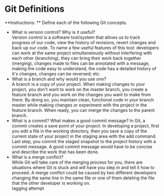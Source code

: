 # Git Definitions

**Instructions: ** Define each of the following Git concepts.

* What is version control?  Why is it useful?  
Version control is a software tool/system that allows us to track progress of our code, view the history of revisions, revert changes and back up our code. To name a few useful features of this tool: developers can work at the same project simultaneiously without interfering with each other (branching), they can bring their work back together (merging), changes made to files can be annotated with a message, making the code easy to understand, the code has a detailed history of it's changes, changes can be reversed; etc.
* What is a branch and why would you use one?  
A branch is a copy of your project. When making changes to your project, you don't want to work on the master branch, you create a feature branch and you work on the changes you want to make from there. By doing so, you maintain clean, functional code in your branch master while making changes or experiment with the project in the feature branch. When ready, you can merge the changes to the parent branch.
* What is a commit? What makes a good commit message?
In Git, a commit creates a save point of your project. In developing a project, first you edit a file in the working directory, then you save a copy of the current state of your project in the staging area with the add command. Last step, you commit the staged snapshot to the project history with a commit message. A good commit message would have to be concise and describe the work that has been done. 
* What is a merge conflict?  
While Git will take care of the merging process for you, there are situations where Git is stuck and will have you step in and tell it how to proceed. A merge conflict could be caused by two different developers changing the same line in the same file or one of them deleting the file that the other developer is working on.  
tagging attempt
